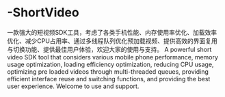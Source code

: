 # -ShortVideo
一款强大的短视频SDK工具，考虑了各类手机性能、内存使用率优化、加载效率优化、减少CPU占用率、通过多线程队列优化预加载视频、提供高效的界面复用与切换功能、提供最佳用户体验，欢迎大家的使用与支持。
A powerful short video SDK tool that considers various mobile phone performance, memory usage optimization, loading efficiency optimization, reducing CPU usage, optimizing pre loaded videos through multi-threaded queues, providing efficient interface reuse and switching functions, and providing the best user experience. Welcome to use and support.
